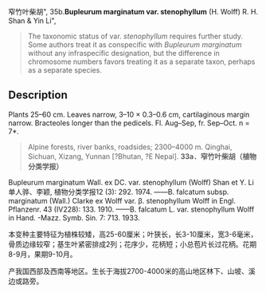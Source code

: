窄竹叶柴胡",
35b.**Bupleurum marginatum var. stenophyllum** (H. Wolff) R. H. Shan & Yin Li",

> The taxonomic status of var. *stenophyllum* requires further study. Some authors treat it as conspecific with *Bupleurum* *marginatum* without any infraspecific designation, but the difference in chromosome numbers favors treating it as a separate taxon, perhaps as a separate species.

## Description
Plants 25–60 cm. Leaves narrow, 3–10 × 0.3–0.6 cm, cartilaginous margin narrow. Bracteoles longer than the pedicels. Fl. Aug–Sep, fr. Sep–Oct. n = 7*.

> Alpine forests, river banks, roadsides; 2300–4000 m. Qinghai, Sichuan, Xizang, Yunnan [?Bhutan, ?E Nepal].
**33a．窄竹叶柴胡（植物分类学报）**

Bupleurum marginatum Wall. ex DC. var. stenophyllum (Wolff) Shan et Y. Li 单人骅、李颖, 植物分类学报12 (3): 292. 1974. ——B. falcatum subsp. marginatum (Wall.) Clarke ex Wolff var. β. stenophyllum Wolff in Engl. Pflanzenr. 43 (IV228): 133. 1910. ——B. falcatum L. var. stenophyllum Wolff in Hand. -Mazz. Symb. Sin. 7: 713. 1933.

本变种主要特征为植株较矮，高25-60厘米；叶狭长，长3-10厘米，宽3-6毫米，骨质边缘较窄；基生叶紧密排成2列；花序少，花柄短；小总苞片长过花柄。花期8-9月，果期9-10月。

产我国西部及西南等地区。生长于海拔2700-4000米的高山地区林下、山坡、溪边或路旁。
